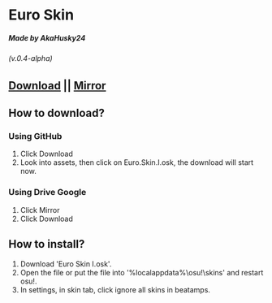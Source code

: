 # Euro Skin
##### Made by AkaHusky24
###### (v.0.4-alpha)
## [Download](https://github.com/AkaHusky24/Euro-Skin-osu/releases/latest) || [Mirror](https://drive.google.com/file/d/1i3R0Wg-T74s_ZBcY8q22zt1w-zHSeLJo/view?usp=sharing)

## How to download?
### Using GitHub
1. Click Download
2. Look into assets, then click on Euro.Skin.I.osk, the download will start now.
### Using Drive Google
1. Click Mirror
2. Click Download

## How to install?
1. Download 'Euro Skin I.osk'.
2. Open the file or put the file into '%localappdata%\osu!\skins\' and restart osu!.
3. In settings, in skin tab, click ignore all skins in beatamps.
